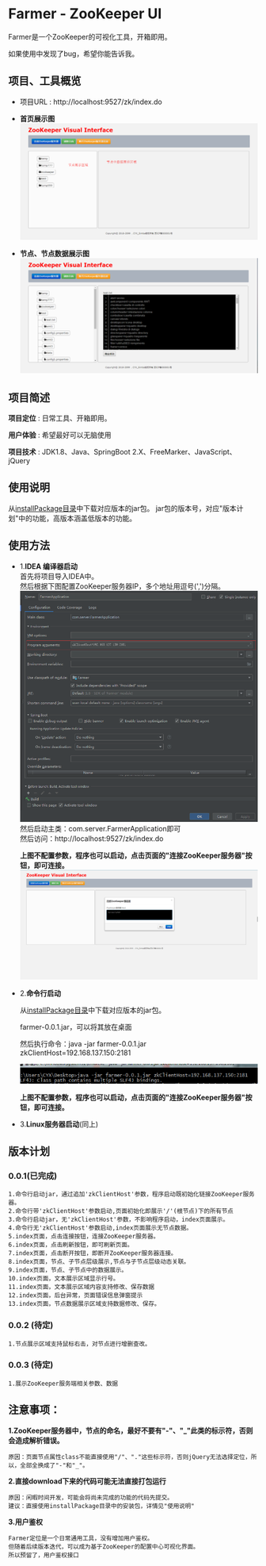 # Farmer - ZooKeeper UI
Farmer是一个ZooKeeper的可视化工具，开箱即用。

如果使用中发现了bug，希望你能告诉我。

## 项目、工具概览

* 项目URL : http://localhost:9527/zk/index.do

* **首页展示图**<br>
![ZooKeeper-UI展示图](image/ZooKeeper-UI展示图.png)<br>

* **节点、节点数据展示图**<br>
![index页面节点-数据](image/index页面节点数据.png)<br>


## 项目简述
**项目定位** : 日常工具、开箱即用。

**用户体验** : 希望最好可以无脑使用

**项目技术** : JDK1.8、Java、SpringBoot 2.X、FreeMarker、JavaScript、jQuery


## 使用说明
从[installPackage目录](https://github.com/Simba-cheng/Farmer/tree/master/Farmer-SpringBoot/installPackage)中下载对应版本的jar包。
jar包的版本号，对应"版本计划"中的功能，高版本涵盖低版本的功能。


## 使用方法

* 1.**IDEA 编译器启动**<br>
    首先将项目导入IDEA中。<br>
    然后根据下图配置ZooKeeper服务器IP，多个地址用逗号(',')分隔。<br>
    ![IDEA编译器参数启动配置](image/IDEA编译器参数启动配置.png)
    <br>
    然后启动主类：com.server.FarmerApplication即可<br>
    然后访问：http://localhost:9527/zk/index.do<br>

    **上图不配置参数，程序也可以启动，点击页面的"连接ZooKeeper服务器"按钮，即可连接。**<br>
    ![ZooKeeper-UI展示图](image/index页面连接zookeeper服务器.png)


* 2.**命令行启动**<br>

    从[installPackage目录](https://github.com/Simba-cheng/Farmer/tree/master/Farmer-SpringBoot/installPackage)中下载对应版本的jar包。

    farmer-0.0.1.jar，可以将其放在桌面

    然后执行命令：java -jar farmer-0.0.1.jar zkClientHost=192.168.137.150:2181

    ![](image/命令行带参数启动.png)<br>

    **上图不配置参数，程序也可以启动，点击页面的"连接ZooKeeper服务器"按钮，即可连接。**<br>

* 3.**Linux服务器启动**(同上)


## 版本计划

### 0.0.1(已完成)

    1.命令行启动jar，通过追加'zkClientHost'参数，程序启动既初始化链接ZooKeeper服务器。
    2.命令行带'zkClientHost'参数启动,页面初始化即展示'/'(根节点)下的所有节点
    3.命令行启动jar，无'zkClientHost'参数，不影响程序启动，index页面展示。
    4.命令行无'zkClientHost'参数启动,index页面展示无节点数据。
    5.index页面，点击连接按钮，连接ZooKeeper服务器。
    6.index页面，点击刷新按钮，即可刷新页面。
    7.index页面，点击断开按钮，即断开ZooKeeper服务器连接。
    8.index页面，节点、子节点层级展示,节点与子节点层级动态关联。
    9.index页面，节点、子节点中的数据展示。
    10.index页面，文本展示区域显示行号。
    11.index页面，文本展示区域内容支持修改、保存数据
    12.index页面，后台异常，页面错误信息弹窗提示
    13.index页面，节点数据展示区域支持数据修改、保存。

### 0.0.2 (待定)

    1.节点展示区域支持鼠标右击，对节点进行增删查改。

### 0.0.3 (待定)
	1.展示ZooKeeper服务端相关参数、数据


## 注意事项：

**1.ZooKeeper服务器中，节点的命名，最好不要有"-"、"_"此类的标示符，否则会造成解析错误。**

    原因：页面节点属性class不能直接使用"/"、"."这些标示符，否则jQuery无法选择定位，所以，全部全换成了"-"和"_"。
    
**2.直接download下来的代码可能无法直接打包运行**

    原因：闲暇时间开发，可能会将尚未完成的功能的代码先提交。
    建议：直接使用installPackage目录中的安装包，详情见"使用说明"

**3.用户鉴权**

	Farmer定位是一个日常通用工具，没有增加用户鉴权。
	但随着后续版本迭代，可以成为基于ZooKeeper的配置中心可视化界面。
	所以预留了，用户鉴权接口